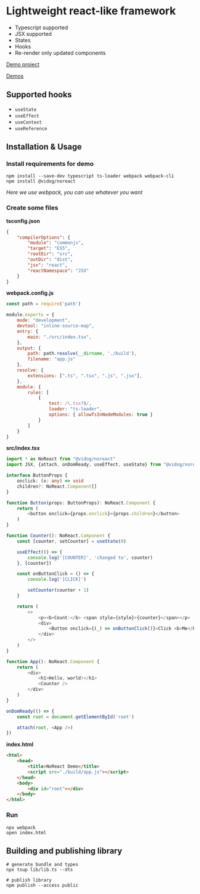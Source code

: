 # Lightweight react-like framework 

- Typescript supported
- JSX supported
- States
- Hooks
- Re-render only updated components

[Demo project](https://github.com/vidogs/noreact-demo)

[Demos](./lib/demo)

## Supported hooks
- `useState`
- `useEffect`
- `useContext`
- `useReference`

## Installation & Usage

### Install requirements for demo

```shell
npm install --save-dev typescript ts-loader webpack webpack-cli
npm install @vidog/noreact
```

*Here we use webpack, you can use whatever you want*

### Create some files

**tsconfig.json**
```json
{
    "compilerOptions": {
        "module": "commonjs",
        "target": "ES5",
        "rootDir": "src",
        "outDir": "dist",
        "jsx": "react",
        "reactNamespace": "JSX"
    }
}
```

**webpack.config.js**
```js
const path = require('path')

module.exports = {
    mode: "development",
    devtool: "inline-source-map",
    entry: {
        main: "./src/index.tsx",
    },
    output: {
        path: path.resolve(__dirname, './build'),
        filename: "app.js"
    },
    resolve: {
        extensions: [".ts", ".tsx", ".js", ".jsx"],
    },
    module: {
        rules: [
            {
                test: /\.tsx?$/,
                loader: "ts-loader",
                options: { allowTsInNodeModules: true }
            }
        ]
    }
}
```

**src/index.tsx**
```typescript jsx
import * as NoReact from "@vidog/noreact"
import JSX, {attach, onDomReady, useEffect, useState} from "@vidog/noreact"

interface ButtonProps {
    onclick: (x: any) => void
    children?: NoReact.Component[]
}

function Button(props: ButtonProps): NoReact.Component {
    return (
        <button onclick={props.onclick}>{props.children}</button>
    )
}

function Counter(): NoReact.Component {
    const [counter, setCounter] = useState(0)

    useEffect(() => {
        console.log('[COUNTER]', 'changed to', counter)
    }, [counter])

    const onButtonClick = () => {
        console.log('[CLICK]')

        setCounter(counter + 1)
    }

    return (
        <>
            <p><b>Count:</b> <span style={style}>{counter}</span></p>
            <div>
                <Button onclick={(_) => onButtonClick()}>Click <b>Me</b>!</Button>
            </div>
        </>
    )
}

function App(): NoReact.Component {
    return (
        <div>
            <h1>Hello, world!</h1>
            <Counter />
        </div>
    )
}

onDomReady(() => {
    const root = document.getElementById('root')

    attach(root, <App />)
})
```

**index.html**
```html
<html>
    <head>
        <title>NoReact Demo</title>
        <script src="./build/app.js"></script>
    </head>
    <body>
        <div id="root"></div>
    </body>
</html>
```

### Run

```shell
npx webpack
open index.html
```

## Building and publishing library
```shell
# generate bundle and types
npx tsup lib/lib.ts --dts

# publish library
npm publish --access public
```
